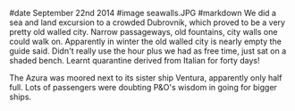 #date September 22nd 2014
#image seawalls.JPG
#markdown
We did a sea and land excursion to a crowded Dubrovnik, which proved to be
a very pretty old walled city. Narrow passageways, old fountains, city walls one could walk on.
Apparently in winter the old walled city is nearly empty the guide said. Didn't really
use the hour plus we had as free time, just sat on a shaded bench. Learnt quarantine derived from Italian for forty days!

The Azura was moored next to its sister ship Ventura, apparently only half full.  Lots of
passengers were doubting P&amp;O's wisdom in going for bigger ships.
